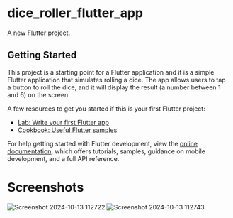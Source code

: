 # dice_roller_flutter_app

A new Flutter project.

## Getting Started

This project is a starting point for a Flutter application and it is a simple Flutter application that simulates rolling a dice. The app allows users to tap a button to roll the dice, and it will display the result (a number between 1 and 6) on the screen.

A few resources to get you started if this is your first Flutter project:

- [Lab: Write your first Flutter app](https://docs.flutter.dev/get-started/codelab)
- [Cookbook: Useful Flutter samples](https://docs.flutter.dev/cookbook)

For help getting started with Flutter development, view the
[online documentation](https://docs.flutter.dev/), which offers tutorials,
samples, guidance on mobile development, and a full API reference.

# Screenshots
![Screenshot 2024-10-13 112722](https://github.com/user-attachments/assets/0772d40b-2c33-4721-b645-0f1a43497893)
![Screenshot 2024-10-13 112743](https://github.com/user-attachments/assets/22d03467-b018-4659-8628-db3d5eafb0fc)

